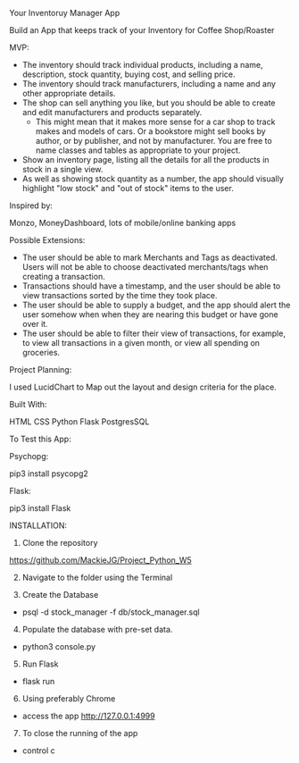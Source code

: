Your Inventoruy Manager App

Build an App that keeps track of your Inventory for Coffee Shop/Roaster

MVP:

* The inventory should track individual products, including a name, description, stock quantity, buying cost, and selling price.
* The inventory should track manufacturers, including a name and any other appropriate details.
* The shop can sell anything you like, but you should be able to create and edit manufacturers and products separately.
  * This might mean that it makes more sense for a car shop to track makes and models of cars. Or a bookstore might sell books by author, or by publisher, and not by manufacturer. You are free to name classes and tables as appropriate to your project.
* Show an inventory page, listing all the details for all the products in stock in a single view.
* As well as showing stock quantity as a number, the app should visually highlight "low stock" and "out of stock" items to the user.

Inspired by:

Monzo, MoneyDashboard, lots of mobile/online banking apps

Possible Extensions:

* The user should be able to mark Merchants and Tags as deactivated. Users will not be able to choose deactivated merchants/tags when creating a transaction. 
* Transactions should have a timestamp, and the user should be able to view transactions sorted by the time they took place.
* The user should be able to supply a budget, and the app should alert the user somehow when when they are nearing this budget or have gone over it.
* The user should be able to filter their view of transactions, for example, to view all transactions in a given month, or view all spending on groceries.

Project Planning:

I used LucidChart to Map out the layout and design criteria for the place. 

Built With:

HTML
CSS
Python
Flask
PostgresSQL


To Test this App:

Psychopg:

pip3 install psycopg2

Flask:

pip3 install Flask

INSTALLATION:

1. Clone the repository

https://github.com/MackieJG/Project_Python_W5

2. Navigate to the folder using the Terminal

3. Create the Database
  -  psql -d stock_manager -f db/stock_manager.sql

4. Populate the database with pre-set data.
  - python3 console.py

5. Run Flask
  - flask run

6. Using preferably Chrome
 - access the app http://127.0.0.1:4999

7. To close the running of the app
 - control c





